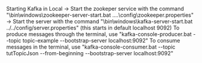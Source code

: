 Starting Kafka in Local
-> Start the zookeper service with the command "\bin\windows\zookeeper-server-start.bat ..\..\config\zookeeper.properties"
-> Start the server with the command "\bin\windows\kafka-server-start.bat ../../config/server.properties" (this starts in default localhost 9092)
To produce messages through  the terminal, use "kafka-console-producer.bat --topic topic-example --bootstrap-server localhost:9092"
To consume messages in the terminal, use "kafka-console-consumer.bat --topic tutTopicJson --from-beginning --bootstrap-server localhost:9092"
